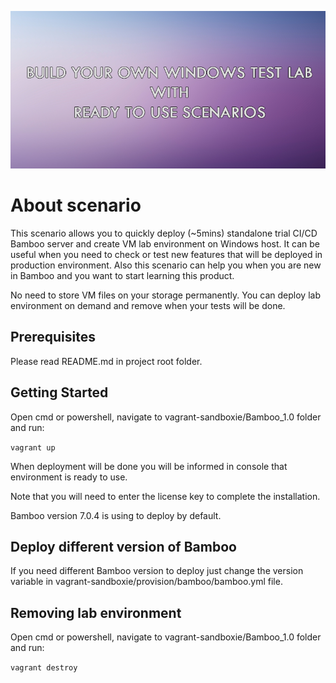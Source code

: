 ![Image](../images/logo.png?raw=true)

# About scenario
This scenario allows you to quickly deploy (~5mins) standalone trial CI/CD Bamboo
server and create VM lab environment on Windows host.
It can be useful when you need to check or test new features
that will be deployed in production environment. Also this scenario can help you
when you are new in Bamboo and you want to start learning this product.

No need to store VM files on your storage permanently.
You can deploy lab environment on demand and remove when your tests will be done.

## Prerequisites
Please read README.md in project root folder.

## Getting Started
Open cmd or powershell,
navigate to vagrant-sandboxie/Bamboo_1.0 folder and run:

```vagrant up```

When deployment will be done you will be informed in console
that environment is ready to use.

Note that you will need to enter the license key to complete the installation.

Bamboo version 7.0.4 is using to deploy by default.

## Deploy different version of Bamboo
If you need different Bamboo version to deploy just change the version variable
in vagrant-sandboxie/provision/bamboo/bamboo.yml file.

## Removing lab environment

Open cmd or powershell,
navigate to vagrant-sandboxie/Bamboo_1.0 folder and run:

```vagrant destroy```
